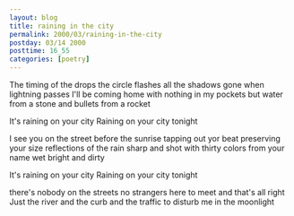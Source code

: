 ```yaml
---
layout: blog
title: raining in the city
permalink: 2000/03/raining-in-the-city
postday: 03/14 2000
posttime: 16_55
categories: [poetry]
---
```


The timing of the drops
the circle flashes
all the shadows gone
when lightning passes
I'll be coming home 
with nothing in my pockets
but water from a stone
and bullets from a rocket

It's raining on your city
Raining on your city tonight

I see you on the street
before the sunrise
tapping out yor beat
preserving your size
reflections of the rain
sharp and shot with thirty 
colors from your name
wet bright and dirty

It's raining on your city
Raining on your city tonight

there's nobody on the streets
no strangers here to meet
and that's all right
Just the river and the curb
and the traffic to disturb me
in the moonlight


